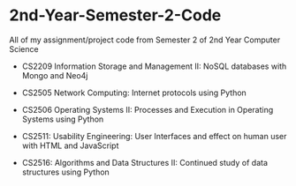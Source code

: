 # 2nd-Year-Semester-2-Code
All of my assignment/project code from Semester 2 of 2nd Year Computer Science

- CS2209 Information Storage and Management II: NoSQL databases with Mongo and Neo4j

- CS2505 Network Computing: Internet protocols using Python

- CS2506 Operating Systems II: Processes and Execution in Operating Systems using Python

- CS2511: Usability Engineering: User Interfaces and effect on human user with HTML and JavaScript

- CS2516: Algorithms and Data Structures II: Continued study of data structures using Python
